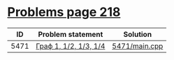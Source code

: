 # [Problems page 218](https://www.e-olymp.com/en/problems?page=218)


| ID   | Problem statement                                                 | Solution                       |
|------|-------------------------------------------------------------------|--------------------------------|
| 5471 | [Граф 1, 1/2, 1/3, 1/4](https://www.e-olymp.com/en/problems/5471) | [5471/main.cpp](5471/main.cpp) |


